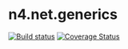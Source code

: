 # n4.net.generics
[![Build status](https://ci.appveyor.com/api/projects/status/0l96a5ii9jueuuvk?svg=true)](https://ci.appveyor.com/project/tiagor87/n4-net-generics)
[![Coverage Status](https://coveralls.io/repos/github/N4Works/n4.net.generics/badge.svg?branch=master)](https://coveralls.io/github/N4Works/n4.net.generics?branch=master)
